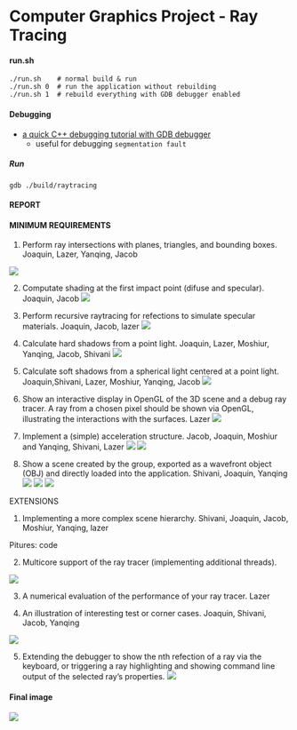 # Computer Graphics Project - Ray Tracing

#### run.sh

```
./run.sh    # normal build & run
./run.sh 0  # run the application without rebuilding
./run.sh 1  # rebuild everything with GDB debugger enabled
```

#### Debugging

- [a quick C++ debugging tutorial with GDB debugger](http://www.unknownroad.com/rtfm/gdbtut/gdbsegfault.html)
    - useful for debugging `segmentation fault`

##### Run

    gdb ./build/raytracing


#### REPORT



#### MINIMUM REQUIREMENTS

1. Perform ray intersections with planes, triangles, and bounding boxes.
	Joaquin, Lazer, Yanqing, Jacob

![](./final-renders/E6-alt.png)

2. Computate shading at the first impact point (difuse and specular).
	Joaquin, Jacob
![](./final-renders/final-scene/result4.png)


3. Perform recursive raytracing for refections to simulate specular materials. 
	Joaquin, Jacob, lazer
![](./final-renders/M3-mirror-teapot.jpg)

4. Calculate hard shadows from a point light. 
	Joaquin, Lazer, Moshiur, Yanqing, Jacob, Shivani
![](./final-renders/final-scene/result3.png)

5. Calculate soft shadows from a spherical light centered at a point light.
	Joaquin,Shivani, Lazer, Moshiur, Yanqing, Jacob
![](./final-renders/final-scene/result4.png)

6. Show an interactive display in OpenGL of the 3D scene and a debug ray tracer. A ray from a chosen pixel should be shown via OpenGL, illustrating the interactions with the surfaces. 
	Lazer
![](./final-renders/E6-alt.png)


7. Implement a (simple) acceleration structure. 
	Jacob, Joaquin, Moshiur and Yanqing, Shivani, Lazer
![](./final-renders/M7-no-boxes.png)
![](./final-renders/M7-boxes.png)



8. Show a scene created by the group, exported as a wavefront object (OBJ) and directly loaded into the application.
	Shivani, Joaquin, Yanqing
![](./final-renders/final-scene/result3.png)
![](./final-renders/final-scene/result5.png)
![](./final-renders/final-scene/result7.jpg)



 
EXTENSIONS 

1. Implementing a more complex scene hierarchy. 
	Shivani, Joaquin, Jacob, Moshiur, Yanqing, lazer

Pitures: code

2. Multicore support of the ray tracer (implementing additional threads).
	
![](./final-renders/E2.png)

3. A numerical evaluation of the performance of your ray tracer.
	Lazer

4. An illustration of interesting test or corner cases. 
	Joaquin, Shivani, Jacob, Yanqing

![](./final-renders/M3-mirror-teapot.jpg)



5. Extending the debugger to show the nth refection of a ray via the keyboard, or triggering a ray highlighting and showing command line output of the selected ray’s properties. 
![](./final-renders/E6-alt.png)




#### Final image
![](./final-renders/finalrender800.jpg)
